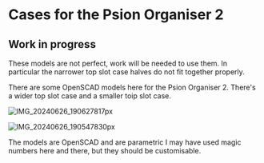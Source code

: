 # Cases for the Psion Organiser 2

## Work in progress

These models are not perfect, work will be needed to use them. In particular the narrower top slot case halves do not fit together properly.

There are some OpenSCAD models here for the Psion Organiser 2. There's a wider top slot case and a smaller toip slot case.


![IMG_20240626_190627817px](https://github.com/user-attachments/assets/4603b60d-710c-4296-9375-b33813d5f94d)

![IMG_20240626_190547830px](https://github.com/user-attachments/assets/69167000-081f-41ae-b035-2a86a7d16318)

The models are OpenSCAD and are parametric I may have used magic numbers here and there, but they should be customisable.
